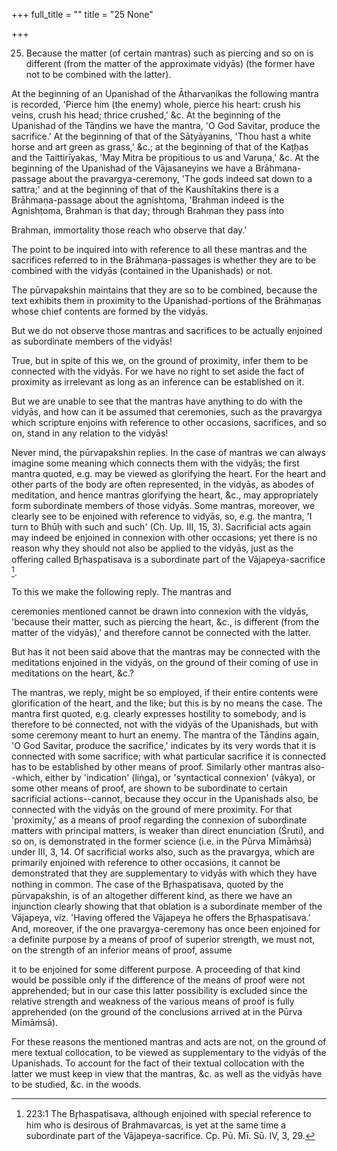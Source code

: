 +++
full_title = ""
title = "25 None"

+++


25. Because the matter (of certain mantras) such as piercing and so on is different (from the matter of the approximate vidyās) (the former have not to be combined with the latter).

At the beginning of an Upanishad of the Ātharvaṇikas the following mantra is recorded, 'Pierce him (the enemy) whole, pierce his heart: crush his veins, crush his head; thrice crushed,' &c. At the beginning of the Upanishad of the Tāṇḍins we have the mantra, 'O God Savitar, produce the sacrifice.' At the beginning of that of the Sāṭyāyanins, 'Thou hast a white horse and art green as grass,' &c.; at the beginning of that of the Kaṭḥas and the Taittirīyakas, 'May Mitra be propitious to us and Varuṇa,' &c. At the beginning of the Upanishad of the Vājasaneyins we have a Brāhmaṇa-passage about the pravargya-ceremony, 'The gods indeed sat down to a sattra;' and at the beginning of that of the Kaushītakins there is a Brāhmaṇa-passage about the agnishṭoma, 'Brahman indeed is the Agnishṭoma, Brahman is that day; through Brahman they pass into

 Brahman, immortality those reach who observe that day.'

The point to be inquired into with reference to all these mantras and the sacrifices referred to in the Brāhmaṇa-passages is whether they are to be combined with the vidyās (contained in the Upanishads) or not.

The pūrvapakshin maintains that they are so to be combined, because the text exhibits them in proximity to the Upanishad-portions of the Brāhmaṇas whose chief contents are formed by the vidyās.

But we do not observe those mantras and sacrifices to be actually enjoined as subordinate members of the vidyās!

True, but in spite of this we, on the ground of proximity, infer them to be connected with the vidyās. For we have no right to set aside the fact of proximity as irrelevant as long as an inference can be established on it.

But we are unable to see that the mantras have anything to do with the vidyās, and how can it be assumed that ceremonies, such as the pravargya which scripture enjoins with reference to other occasions, sacrifices, and so on, stand in any relation to the vidyās!

Never mind, the pūrvapakshin replies. In the case of mantras we can always imagine some meaning which connects them with the vidyās; the first mantra quoted, e.g. may be viewed as glorifying the heart. For the heart and other parts of the body are often represented, in the vidyās, as abodes of meditation, and hence mantras glorifying the heart, &c., may appropriately form subordinate members of those vidyās. Some mantras, moreover, we clearly see to be enjoined with reference to vidyās, so, e.g. the mantra, 'I turn to Bhūḥ with such and such' (Cḥ. Up. III, 15, 3). Sacrificial acts again may indeed be enjoined in connexion with other occasions; yet there is no reason why they should not also be applied to the vidyās, just as the offering called Br̥haspatisava is a subordinate part of the Vājapeya-sacrifice [^fn_146].

[^fn_146]: 223:1 The Br̥haspatisava, although enjoined with special reference to him who is desirous of Brahmavarcas, is yet at the same time a subordinate part of the Vājapeya-sacrifice. Cp. Pū. Mī. Sū. IV, 3, 29.

To this we make the following reply. The mantras and

ceremonies mentioned cannot be drawn into connexion with the vidyās, 'because their matter, such as piercing the heart, &c., is different (from the matter of the vidyās),' and therefore cannot be connected with the latter.

But has it not been said above that the mantras may be connected with the meditations enjoined in the vidyās, on the ground of their coming of use in meditations on the heart, &c.?

The mantras, we reply, might be so employed, if their entire contents were glorification of the heart, and the like; but this is by no means the case. The mantra first quoted, e.g. clearly expresses hostility to somebody, and is therefore to be connected, not with the vidyās of the Upanishads, but with some ceremony meant to hurt an enemy. The mantra of the Tāṇḍins again, 'O God Savitar, produce the sacrifice,' indicates by its very words that it is connected with some sacrifice; with what particular sacrifice it is connected has to be established by other means of proof. Similarly other mantras also--which, either by 'indication' (liṅga), or 'syntactical connexion' (vākya), or some other means of proof, are shown to be subordinate to certain sacrificial actions--cannot, because they occur in the Upanishads also, be connected with the vidyās on the ground of mere proximity. For that 'proximity,' as a means of proof regarding the connexion of subordinate matters with principal matters, is weaker than direct enunciation (Śruti), and so on, is demonstrated in the former science (i.e. in the Pūrva Mīmāṁsā) under III, 3, 14. Of sacrificial works also, such as the pravargya, which are primarily enjoined with reference to other occasions, it cannot be demonstrated that they are supplementary to vidyās with which they have nothing in common. The case of the Br̥haspatisava, quoted by the pūrvapakshin, is of an altogether different kind, as there we have an injunction clearly showing that that oblation is a subordinate member of the Vājapeya, viz. 'Having offered the Vājapeya he offers the Br̥haspatisava.' And, moreover, if the one pravargya-ceremony has once been enjoined for a definite purpose by a means of proof of superior strength, we must not, on the strength of an inferior means of proof, assume

it to be enjoined for some different purpose. A proceeding of that kind would be possible only if the difference of the means of proof were not apprehended; but in our case this latter possibility is excluded since the relative strength and weakness of the various means of proof is fully apprehended (on the ground of the conclusions arrived at in the Pūrva Mīmāṁsā).

For these reasons the mentioned mantras and acts are not, on the ground of mere textual collocation, to be viewed as supplementary to the vidyās of the Upanishads. To account for the fact of their textual collocation with the latter we must keep in view that the mantras, &c. as well as the vidyās have to be studied, &c. in the woods.

